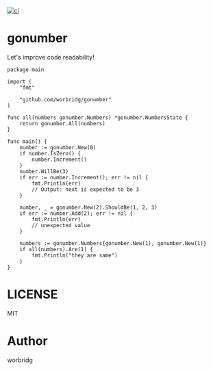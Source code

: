 [![ci](https://github.com/worbridg/gonumber/actions/workflows/go.yml/badge.svg)](https://github.com/worbridg/gonumber/actions)

# gonumber

Let's improve code readability!

```golang
package main

import (
	"fmt"

	"github.com/worbridg/gonumber"
)

func all(numbers gonumber.Numbers) *gonumber.NumbersState {
	return gonumber.All(numbers)
}

func main() {
	number := gonumber.New(0)
	if number.IsZero() {
		number.Increment()
	}
	number.WillBe(3)
	if err := number.Increment(); err != nil {
		fmt.Println(err)
		// Output: next is expected to be 3
	}

	number, _ = gonumber.New(2).ShouldBe(1, 2, 3)
	if err := number.Add(2); err != nil {
		fmt.Println(err)
		// unexpected value
	}

	numbers := gonumber.Numbers{gonumber.New(1), gonumber.New(1)}
	if all(numbers).Are(1) {
		fmt.Println("they are same")
	}
}

```

# LICENSE

MIT

# Author

worbridg

